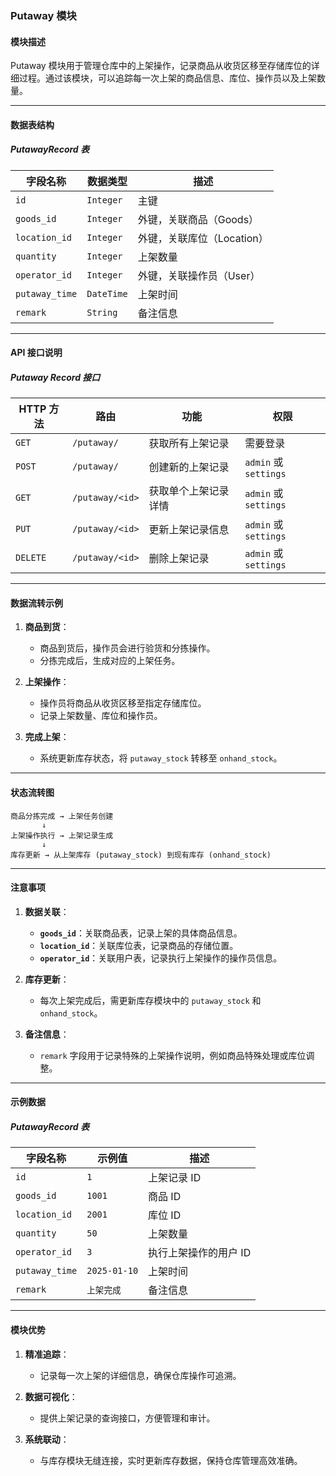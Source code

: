 ### Putaway 模块

#### 模块描述
Putaway 模块用于管理仓库中的上架操作，记录商品从收货区移至存储库位的详细过程。通过该模块，可以追踪每一次上架的商品信息、库位、操作员以及上架数量。

---

#### 数据表结构

##### **PutawayRecord 表**

| 字段名称      | 数据类型      | 描述                            |
|---------------|---------------|---------------------------------|
| `id`          | `Integer`     | 主键                            |
| `goods_id`    | `Integer`     | 外键，关联商品（Goods）           |
| `location_id` | `Integer`     | 外键，关联库位（Location）         |
| `quantity`    | `Integer`     | 上架数量                          |
| `operator_id` | `Integer`     | 外键，关联操作员（User）           |
| `putaway_time`| `DateTime`    | 上架时间                          |
| `remark`       | `String`      | 备注信息                          |

---

#### API 接口说明

##### **Putaway Record 接口**

| HTTP 方法 | 路由               | 功能                  | 权限              |
|-----------|--------------------|-----------------------|-------------------|
| `GET`     | `/putaway/`        | 获取所有上架记录        | 需要登录           |
| `POST`    | `/putaway/`        | 创建新的上架记录        | `admin` 或 `settings` |
| `GET`     | `/putaway/<id>`    | 获取单个上架记录详情     | `admin` 或 `settings` |
| `PUT`     | `/putaway/<id>`    | 更新上架记录信息        | `admin` 或 `settings` |
| `DELETE`  | `/putaway/<id>`    | 删除上架记录            | `admin` 或 `settings` |

---

#### 数据流转示例

1. **商品到货**：
   - 商品到货后，操作员会进行验货和分拣操作。
   - 分拣完成后，生成对应的上架任务。

2. **上架操作**：
   - 操作员将商品从收货区移至指定存储库位。
   - 记录上架数量、库位和操作员。

3. **完成上架**：
   - 系统更新库存状态，将 `putaway_stock` 转移至 `onhand_stock`。

---

#### 状态流转图

```plaintext
商品分拣完成 → 上架任务创建
       ↓
上架操作执行 → 上架记录生成
       ↓
库存更新 → 从上架库存 (putaway_stock) 到现有库存 (onhand_stock)
```

---

#### 注意事项

1. **数据关联**：
   - **`goods_id`**：关联商品表，记录上架的具体商品信息。
   - **`location_id`**：关联库位表，记录商品的存储位置。
   - **`operator_id`**：关联用户表，记录执行上架操作的操作员信息。

2. **库存更新**：
   - 每次上架完成后，需更新库存模块中的 `putaway_stock` 和 `onhand_stock`。

3. **备注信息**：
   - `remark` 字段用于记录特殊的上架操作说明，例如商品特殊处理或库位调整。

---

#### 示例数据

##### **PutawayRecord 表**

| 字段名称      | 示例值         | 描述                     |
|---------------|----------------|--------------------------|
| `id`          | `1`            | 上架记录 ID              |
| `goods_id`    | `1001`         | 商品 ID                 |
| `location_id` | `2001`         | 库位 ID                 |
| `quantity`    | `50`           | 上架数量                |
| `operator_id` | `3`            | 执行上架操作的用户 ID     |
| `putaway_time`| `2025-01-10`   | 上架时间                |
| `remark`       | `上架完成`      | 备注信息                |

---

#### 模块优势

1. **精准追踪**：
   - 记录每一次上架的详细信息，确保仓库操作可追溯。

2. **数据可视化**：
   - 提供上架记录的查询接口，方便管理和审计。

3. **系统联动**：
   - 与库存模块无缝连接，实时更新库存数据，保持仓库管理高效准确。
